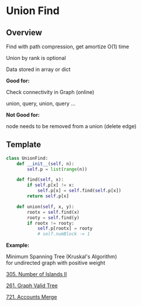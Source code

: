# Union Find

## Overview 

Find with path compression, get amortize O(1) time

Union by rank is optional

Data stored in array or dict

__Good for:__

Check connectivity in Graph (online)

union, query, union, query ... 

__Not Good for:__

node needs to be removed from a union (delete edge)


## Template

```python
class UnionFind:
    def __init__(self, n):
        self.p = list(range(n))

    def find(self, x):
        if self.p[x] != x:
            self.p[x] = self.find(self.p[x])
        return self.p[x]

    def union(self, x, y):
        rootx = self.find(x)
        rooty = self.find(y)
        if rootx != rooty:
            self.p[rootx] = rooty
            # self.numBlock -= 1
```


__Example:__

Minimum Spanning Tree (Kruskal's Algorithm)\
for undirected graph with positive weight

[305. Number of Islands II](https://leetcode.com/problems/number-of-islands-ii/)

[261. Graph Valid Tree](https://leetcode.com/problems/graph-valid-tree/)

[721. Accounts Merge](https://leetcode.com/problems/accounts-merge/)

